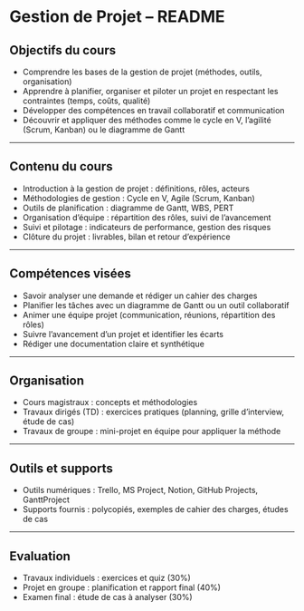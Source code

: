 # Gestion de Projet – README

## Objectifs du cours
- Comprendre les bases de la gestion de projet (méthodes, outils, organisation)
- Apprendre à planifier, organiser et piloter un projet en respectant les contraintes (temps, coûts, qualité)
- Développer des compétences en travail collaboratif et communication
- Découvrir et appliquer des méthodes comme le cycle en V, l’agilité (Scrum, Kanban) ou le diagramme de Gantt

---

## Contenu du cours
- Introduction à la gestion de projet : définitions, rôles, acteurs
- Méthodologies de gestion : Cycle en V, Agile (Scrum, Kanban)
- Outils de planification : diagramme de Gantt, WBS, PERT
- Organisation d’équipe : répartition des rôles, suivi de l’avancement
- Suivi et pilotage : indicateurs de performance, gestion des risques
- Clôture du projet : livrables, bilan et retour d’expérience

---

## Compétences visées
- Savoir analyser une demande et rédiger un cahier des charges
- Planifier les tâches avec un diagramme de Gantt ou un outil collaboratif
- Animer une équipe projet (communication, réunions, répartition des rôles)
- Suivre l’avancement d’un projet et identifier les écarts
- Rédiger une documentation claire et synthétique

---

## Organisation
- Cours magistraux : concepts et méthodologies
- Travaux dirigés (TD) : exercices pratiques (planning, grille d’interview, étude de cas)
- Travaux de groupe : mini-projet en équipe pour appliquer la méthode

---

## Outils et supports
- Outils numériques : Trello, MS Project, Notion, GitHub Projects, GanttProject
- Supports fournis : polycopiés, exemples de cahier des charges, études de cas

---

## Evaluation
- Travaux individuels : exercices et quiz (30%)
- Projet en groupe : planification et rapport final (40%)
- Examen final : étude de cas à analyser (30%)
